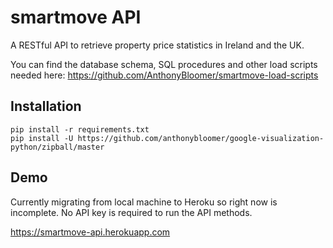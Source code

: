 # smartmove API
A RESTful API to retrieve property price statistics in Ireland and the UK.

You can find the database schema, SQL procedures and other load scripts needed here:
https://github.com/AnthonyBloomer/smartmove-load-scripts

## Installation

```
pip install -r requirements.txt
pip install -U https://github.com/anthonybloomer/google-visualization-python/zipball/master
```

## Demo

Currently migrating from local machine to Heroku so right now is incomplete. 
No API key is required to run the API methods.

https://smartmove-api.herokuapp.com
